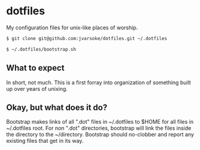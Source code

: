 dotfiles
========

My configuration files for unix-like places of worship.

``` bash
$ git clone git@github.com:jvarsoke/dotfiles.git ~/.dotfiles

$ ~/.dotfiles/bootstrap.sh

```

## What to expect
In short, not much.  This is a first forray into organization of something built up over years of unixing.

## Okay, but what does it do?
Bootstrap makes links of all ".dot" files in ~/.dotfiles to $HOME for all files in ~/.dotfiles root.
For non ".dot" directories, bootstrap will link the files inside the directory to the ~/directory.
Bootstrap should no-clobber and report any existing files that get in its way.
